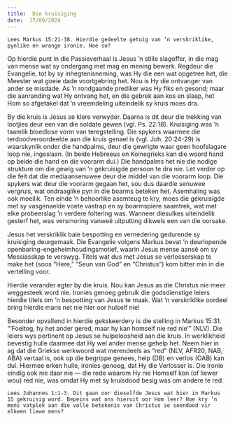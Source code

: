 ```yaml
---
title:  Die kruisiging
date:  17/09/2024
---
```


`Lees Markus 15:21-38. Hierdie gedeelte getuig van ’n verskriklike, pynlike en wrange ironie. Hoe so?`

Op hierdie punt in die Passieverhaal is Jesus ’n stille slagoffer, in die mag van mense wat sy ondergang met mag en mening bewerk. Regdeur die Evangelie, tot by sy inhegtenisneming, was Hy die een wat opgetree het, die Meester wat goeie dade voortgebring het. Nou is Hy die ontvanger van ander se misdade. As ’n rondgaande prediker was Hy fiks en gesond; maar die aanranding wat Hy ontvang het, en die gebrek aan kos en slaap, het Hom so afgetakel dat ’n vreemdeling uiteindelik sy kruis moes dra.

By die kruis is Jesus se klere verwyder. Daarna is dit deur die trekking van lootjies deur een van die soldate gewen (vgl. Ps. 22:18). Kruisiging was ’n taamlik bloedlose vorm van teregstelling. Die spykers waarmee die terdoodveroordeelde aan die kruis genael is (vgl. Joh. 20:24-29) is waarskynlik onder die handpalms, deur die gewrigte waar geen hoofslagare loop nie, ingeslaan. (In beide Hebreeus en Koinegrieks kan die woord hand op beide die hand en die voorarm dui.) Die handpalms het nie die nodige strukture om die gewig van ’n gekruisigde persoon te dra nie. Let verder op die feit dat die mediaansenuwee deur die middel van die voorarm loop. Die spykers wat deur die voorarm gegaan het, sou dus daardie senuwee vergruis, wat ondraaglike pyn in die boarms beteken het. Asemhaling was ook moeilik. Ten einde ’n behoorlike asemteug te kry, moes die gekruisigde met sy vasgenaelde voete vastrap en sy boarmspiere saamtrek, wat met elke probeerslag ’n verdere foltering was. Wanneer diesulkes uiteindelik gesterf het, was versmoring vanweë uitputting dikwels een van die oorsake.

Jesus het verskriklik baie bespotting en vernedering gedurende sy kruisiging deurgemaak. Die Evangelie volgens Markus bevat ’n deurlopende openbaring-engeheimhoudingsmotief, waarin Jesus mense aansê om sy Messiasskap te verswyg. Titels wat dus met Jesus se verlosserskap te make het (soos “Here,” “Seun van God” en “Christus”) kom bitter min in die vertelling voor.

Hierdie verander egter by die kruis. Nou kan Jesus as die Christus nie meer weggesteek word nie. Ironies genoeg gebruik die godsdienstige leiers hierdie titels om ’n bespotting van Jesus te maak. Wat ’n verskriklike oordeel bring hierdie mans net nie hier oor hulself nie!

Besonder opvallend in hierdie gekskeerdery is die stelling in Markus 15:31. “‘Foeitog, hy het ander gered, maar hy kan homself nie red nie’” (NLV). Die leiers wys pertinent op Jesus se hulpeloosheid aan die kruis. In werklikheid bevestig hulle daarmee dat Hy wel ander mense gehelp het. Neem hier in ag dat die Griekse werkwoord wat merendeels as “red” (NLV, AFR20, NAB, ABA) vertaal is, ook op die begrippe genees, help (DB) en verlos (OAB) kan dui. Hiermee erken hulle, ironies genoeg, dat Hy die Verlosser is. Die ironie eindig ook nie daar nie — die rede waarom Hy nie Homself kon (of liewer wou) red nie, was omdat Hy met sy kruisdood besig was om andere te red.

`Lees Johannes 1:1-3. Dit gaan oor dieselfde Jesus wat hier in Markus 15 gekruisig word. Bepeins wat ons hieruit oor Hom leer? Hoe kry ’n mens vatplek aan die volle betekenis van Christus se soendood vir elkeen liewe mens?`